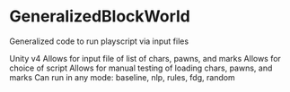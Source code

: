 # GeneralizedBlockWorld
Generalized code to run playscript via input files

Unity v4
Allows for input file of list of chars, pawns, and marks
Allows for choice of script
Allows for manual testing of loading chars, pawns, and marks
Can run in any mode: baseline, nlp, rules, fdg, random
